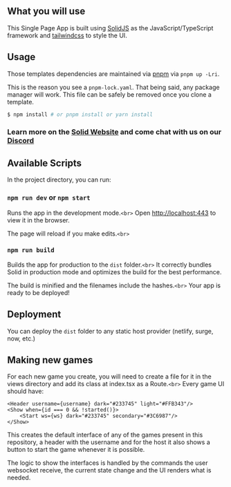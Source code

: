 ## What you will use

This Single Page App is built using [SolidJS](https://docs.solidjs.com/) as the JavaScript/TypeScript framework and [tailwindcss](https://tailwindcss.com/docs/installation/using-vite) to style the UI.

## Usage

Those templates dependencies are maintained via [pnpm](https://pnpm.io) via `pnpm up -Lri`.

This is the reason you see a `pnpm-lock.yaml`. That being said, any package manager will work. This file can be safely be removed once you clone a template.

```bash
$ npm install # or pnpm install or yarn install
```

### Learn more on the [Solid Website](https://solidjs.com) and come chat with us on our [Discord](https://discord.com/invite/solidjs)

## Available Scripts

In the project directory, you can run:

### `npm run dev` or `npm start`

Runs the app in the development mode.`<br>`
Open [http://localhost:443](http://localhost:443) to view it in the browser.

The page will reload if you make edits.`<br>`

### `npm run build`

Builds the app for production to the `dist` folder.`<br>`
It correctly bundles Solid in production mode and optimizes the build for the best performance.

The build is minified and the filenames include the hashes.`<br>`
Your app is ready to be deployed!

## Deployment

You can deploy the `dist` folder to any static host provider (netlify, surge, now, etc.)

## Making new games

For each new game you create, you will need to create a file for it in the views directory and add its class at index.tsx as a Route.`<br>`
Every game UI should have:

```
<Header username={username} dark="#233745" light="#FFB343"/>
<Show when={id === 0 && !started()}>
    <Start ws={ws} dark="#233745" secondary="#3C6987"/>
</Show>
```

This creates the default interface of any of the games present in this repository, a header with the username and for the host it also shows a button to start the game whenever it is possible.

The logic to show the interfaces is handled by the commands the user websocket receive, the current state change and the UI renders what is needed.
